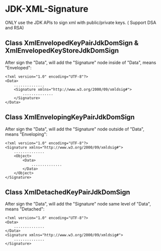 # JDK-XML-Signature

ONLY use the JDK APIs to sign xml with public/private keys. ( Support DSA and RSA)

## Class XmlEnvelopedKeyPairJdkDomSign & XmlEnvelopedKeyStoreJdkDomSign

After sign the "Data", will add the "Signature" node inside of "Data", means "Enveloped":
```
<?xml version="1.0" encoding="UTF-8"?>
<Data>
	..............
	<Signature xmlns="http://www.w3.org/2000/09/xmldsig#">
		..............
	</Signature>
</Data>
```

## Class XmlEnvelopingKeyPairJdkDomSign
After sign the "Data", will add the "Signature" node outside of "Data", means "Enveloping":
```
<?xml version="1.0" encoding="UTF-8"?>
<Signature xmlns="http://www.w3.org/2000/09/xmldsig#">
	..............
	<Object>
		<Data>
			..............
		</Data>
	</Object>
</Signature>
```

## Class XmlDetachedKeyPairJdkDomSign
After sign the "Data", will add the "Signature" node same level of "Data", means "Detached":
```
<?xml version="1.0" encoding="UTF-8"?>
<Data>
	..............
</Data>
<Signature xmlns="http://www.w3.org/2000/09/xmldsig#">
	..............
</Signature>
```